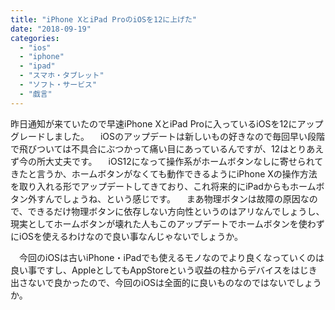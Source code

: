 ```yaml
---
title: "iPhone XとiPad ProのiOSを12に上げた"
date: "2018-09-19"
categories: 
  - "ios"
  - "iphone"
  - "ipad"
  - "スマホ・タブレット"
  - "ソフト・サービス"
  - "戯言"
---
```


昨日通知が来ていたので早速iPhone XとiPad Proに入っているiOSを12にアップグレードしました。 　iOSのアップデートは新しいもの好きなので毎回早い段階で飛びついては不具合にぶつかって痛い目にあっているんですが、12はとりあえず今の所大丈夫です。 　iOS12になって操作系がホームボタンなしに寄せられてきたと言うか、ホームボタンがなくても動作できるようにiPhone Xの操作方法を取り入れる形でアップデートしてきており、これ将来的にiPadからもホームボタン外すんでしょうね、という感じです。 　まあ物理ボタンは故障の原因なので、できるだけ物理ボタンに依存しない方向性というのはアリなんでしょうし、現実としてホームボタンが壊れた人もこのアップデートでホームボタンを使わずにiOSを使えるわけなので良い事なんじゃないでしょうか。

　今回のiOSは古いiPhone・iPadでも使えるモノなのでより良くなっていくのは良い事ですし、AppleとしてもAppStoreという収益の柱からデバイスをはじき出さないで良かったので、今回のiOSは全面的に良いものなのではないでしょうか。
